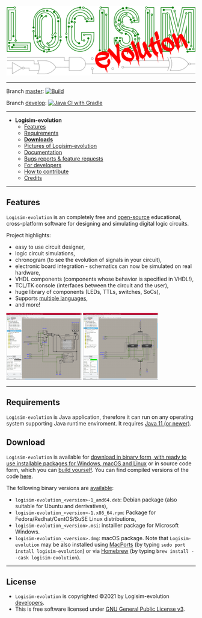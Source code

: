 ![Logisim-evolution](src/main/resources/resources/logisim/img/logisim-evolution-logo.svg)

---

Branch [master](https://github.com/logisim-evolution/logisim-evolution/tree/master): [![Build](https://github.com/logisim-evolution/logisim-evolution/actions/workflows/gradle.yml/badge.svg?branch=master)](https://github.com/logisim-evolution/logisim-evolution/actions/workflows/gradle.yml)

Branch [develop](https://github.com/logisim-evolution/logisim-evolution/tree/develop): [![Java CI with Gradle](https://github.com/logisim-evolution/logisim-evolution/actions/workflows/gradle.yml/badge.svg?branch=develop)](https://github.com/logisim-evolution/logisim-evolution/actions/workflows/gradle.yml)

---

* **Logisim-evolution**
    * [Features](#features)
    * [Requirements](#requirements)
    * **[Downloads](#download)**
    * [Pictures of Logisim-evolution](docs/pics.md)
    * [Documentation](docs/docs.md)
    * [Bugs reports & feature requests](https://github.com/logisim-evolution/logisim-evolution/issues)
    * [For developers](docs/developers.md)
    * [How to contribute](docs/developers.md#how-to-contribute)
    * [Credits](docs/credits.md)

---

## Features ##

`Logisim-evolution` is an completely free and [open-source](https://github.com/logisim-evolution) educational, cross-platform
software for designing and simulating digital logic circuits.

Project highlights:

* easy to use circuit designer,
* logic circuit simulations,
* chronogram (to see the evolution of signals in your circuit),
* electronic board integration - schematics can now be simulated on real hardware,
* VHDL components (components whose behavior is specified in VHDL!),
* TCL/TK console (interfaces between the circuit and the user),
* huge library of components (LEDs, TTLs, switches, SoCs),
* Supports [multiple languages](docs/docs.md#translations),
* and more!

[![Logisim-evolution](docs/img/logisim-evolution-01-small.webp)](docs/pics.md) 
[![Logisim-evolution](docs/img/logisim-evolution-02-small.webp)](docs/pics.md)

---

## Requirements ##

`Logisim-evolution` is Java application, therefore it can run on any operating system supporting Java runtime enviroment. It
requires [Java 11 (or newer)](https://www.oracle.com/java/technologies/javase-downloads.html).

## Download ###

`Logisim-evolution` is available
for [download in binary form, with ready to use installable packages for Windows, macOS and Linux]((https://github.com/logisim-evolution/logisim-evolution/releases))
or in source code form, which you can [build yourself](docs/developers.md). You can find compiled versions of the code
[here](https://github.com/logisim-evolution/logisim-evolution/releases).

The following binary versions are [available](https://github.com/logisim-evolution/logisim-evolution/releases):

* `logisim-evolution_<version>-1_amd64.deb`: Debian package (also suitable for Ubuntu and derrivatives),
* `logisim-evolution_<version>-1.x86_64.rpm`: Package for Fedora/Redhat/CentOS/SuSE Linux distributions,
* `logisim-evolution_<version>.msi`: installler package for Microsoft Windows.
* `logisim-evolution_<version>.dmg`: macOS package. Note that `Logisim-evolution` may be also installed
  using [MacPorts](https://www.macports.org/) (by typing `sudo port install logisim-evolution`)
  or via [Homebrew](https://brew.sh/) (by typing `brew install --cask logisim-evolution`).

---

## License

* `Logisim-evolution` is copyrighted ©2021 by Logisim-evolution [developers](docs/credits.md).
* This is free software licensed under [GNU General Public License v3](https://www.gnu.org/licenses/gpl-3.0.en.html).


